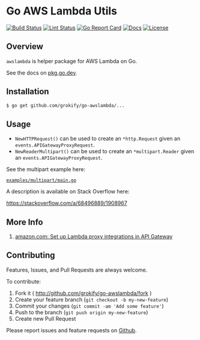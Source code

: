 # Go AWS Lambda Utils

[![Build Status][build-status-svg]][build-status-url]
[![Lint Status][lint-status-svg]][lint-status-url]
[![Go Report Card][goreport-svg]][goreport-url]
[![Docs][docs-godoc-svg]][docs-godoc-url]
[![License][license-svg]][license-url]

## Overview

`awslambda` is helper package for AWS Lambda on Go.

See the docs on [pkg.go.dev](https://pkg.go.dev/github.com/grokify/go-awslambda).

## Installation

```bash
$ go get github.com/grokify/go-awslambda/...
```

## Usage

* `NewHTTPRequest()` can be used to create an `*http.Request` given an `events.APIGatewayProxyRequest`.
* `NewReaderMultipart()` can be used to create an `*multipart.Reader` given an `events.APIGatewayProxyRequest`.

See the multipart example here:

[`examples/multipart/main.go`](examples/multipart/main.go)

A description is available on Stack Overflow here:

https://stackoverflow.com/a/68496889/1908967

## More Info

1. [amazon.com: Set up Lambda proxy integrations in API Gateway](https://docs.aws.amazon.com/apigateway/latest/developerguide/set-up-lambda-proxy-integrations.html#api-gateway-simple-proxy-for-lambda-input-format)

## Contributing

Features, Issues, and Pull Requests are always welcome.

To contribute:

1. Fork it ( http://github.com/grokify/go-awslambda/fork )
2. Create your feature branch (`git checkout -b my-new-feature`)
3. Commit your changes (`git commit -am 'Add some feature'`)
4. Push to the branch (`git push origin my-new-feature`)
5. Create new Pull Request

Please report issues and feature requests on [Github](https://github.com/grokify/go-awslambda).

 [used-by-svg]: https://sourcegraph.com/github.com/grokify/go-awslambda/-/badge.svg
 [used-by-url]: https://sourcegraph.com/github.com/grokify/go-awslambda?badge
 [build-status-svg]: https://github.com/grokify/go-awslambda/actions/workflows/ci.yaml/badge.svg?branch=master
 [build-status-url]: https://github.com/grokify/go-awslambda/actions/workflows/ci.yaml
 [lint-status-svg]: https://github.com/grokify/go-awslambda/actions/workflows/lint.yaml/badge.svg?branch=master
 [lint-status-url]: https://github.com/grokify/go-awslambda/actions/workflows/lint.yaml
 [goreport-svg]: https://goreportcard.com/badge/github.com/grokify/go-awslambda
 [goreport-url]: https://goreportcard.com/report/github.com/grokify/go-awslambda
 [docs-godoc-svg]: https://pkg.go.dev/badge/github.com/grokify/go-awslambda
 [docs-godoc-url]: https://pkg.go.dev/github.com/grokify/go-awslambda
 [license-svg]: https://img.shields.io/badge/license-MIT-blue.svg
 [license-url]: https://github.com/grokify/go-awslambda/blob/master/LICENSE
